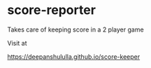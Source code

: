 
# score-reporter

Takes care of keeping score in a 2 player game

Visit at

https://deepanshululla.github.io/score-keeper

